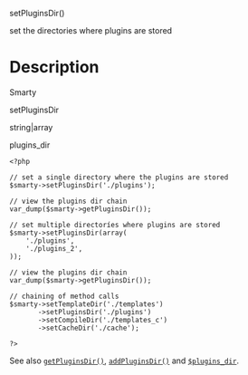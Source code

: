 setPluginsDir()

set the directories where plugins are stored

Description
===========

Smarty

setPluginsDir

string\|array

plugins\_dir


    <?php

    // set a single directory where the plugins are stored
    $smarty->setPluginsDir('./plugins');

    // view the plugins dir chain
    var_dump($smarty->getPluginsDir());

    // set multiple directoríes where plugins are stored
    $smarty->setPluginsDir(array(
        './plugins',
        './plugins_2',
    ));

    // view the plugins dir chain
    var_dump($smarty->getPluginsDir());

    // chaining of method calls
    $smarty->setTemplateDir('./templates')
           ->setPluginsDir('./plugins')
           ->setCompileDir('./templates_c')
           ->setCacheDir('./cache');

    ?>

       

See also [`getPluginsDir()`](#api.get.plugins.dir),
[`addPluginsDir()`](#api.add.plugins.dir) and
[`$plugins_dir`](#variable.plugins.dir).

